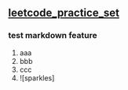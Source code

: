 ## [leetcode_practice_set](https://github.com/desperatecat/leetcode_practice_set)


### test markdown feature

1. aaa
2. bbb
3. ccc
4. ![sparkles]